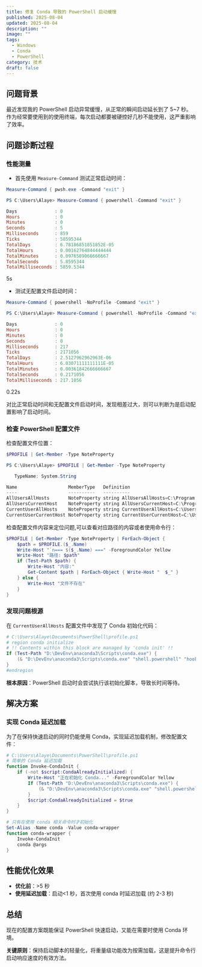 ```yaml
---
title: 修复 Conda 导致的 PowerShell 启动缓慢
published: 2025-08-04
updated: 2025-08-04
description: ""
image: ""
tags:
  - Windows
  - Conda
  - PowerShell
category: 技术
draft: false
---
```


## 问题背景

最近发现我的 PowerShell 启动异常缓慢，从正常的瞬间启动延长到了 5~7 秒。作为经常要使用到的使用终端，每次启动都要被硬控好几秒不能使用，这严重影响了效率。

## 问题诊断过程

### 性能测量

- 首先使用 `Measure-Command` 测试正常启动时间：

```powershell
Measure-Command { pwsh.exe -Command "exit" }
```

```powershell
PS C:\Users\Alaye> Measure-Command { powershell -Command "exit" }

Days              : 0
Hours             : 0
Minutes           : 0
Seconds           : 5
Milliseconds      : 859
Ticks             : 58595344
TotalDays         : 6.78186851851852E-05
TotalHours        : 0.00162764844444444
TotalMinutes      : 0.0976589066666667
TotalSeconds      : 5.8595344
TotalMilliseconds : 5859.5344
```

5s

- 测试无配置文件启动时间：

```powershell
Measure-Command { powershell -NoProfile -Command "exit" }
```

```powershell
PS C:\Users\Alaye> Measure-Command { powershell -NoProfile -Command "exit" }

Days              : 0
Hours             : 0
Minutes           : 0
Seconds           : 0
Milliseconds      : 217
Ticks             : 2171056
TotalDays         : 2.5127962962963E-06
TotalHours        : 6.03071111111111E-05
TotalMinutes      : 0.00361842666666667
TotalSeconds      : 0.2171056
TotalMilliseconds : 217.1056
```

0.22s

对比正常启动时间和无配置文件启动时间，发现相差过大，则可以判断为是启动配置影响了启动时间。

### 检查 PowerShell 配置文件

检查配置文件位置：

```powershell
$PROFILE | Get-Member -Type NoteProperty
```

```powershell
PS C:\Users\Alaye> $PROFILE | Get-Member -Type NoteProperty

   TypeName: System.String

Name                   MemberType   Definition
----                   ----------   ----------
AllUsersAllHosts       NoteProperty string AllUsersAllHosts=C:\Program Files\PowerShell\7\profile.ps1
AllUsersCurrentHost    NoteProperty string AllUsersCurrentHost=C:\Program Files\PowerShell\7\Microsoft.PowerShell_prof…
CurrentUserAllHosts    NoteProperty string CurrentUserAllHosts=C:\Users\Alaye\Documents\PowerShell\profile.ps1
CurrentUserCurrentHost NoteProperty string CurrentUserCurrentHost=C:\Users\Alaye\Documents\PowerShell\Microsoft.PowerS…
```

检查配置文件内容来定位问题,可以查看对应路径的内容或者使用命令行：

```powershell
$PROFILE | Get-Member -Type NoteProperty | ForEach-Object {
    $path = $PROFILE.($_.Name)
    Write-Host "`n=== $($_.Name) ===" -ForegroundColor Yellow
    Write-Host "路径: $path"
    if (Test-Path $path) {
        Write-Host "内容:"
        Get-Content $path | ForEach-Object { Write-Host "  $_" }
    } else {
        Write-Host "文件不存在"
    }
}
```

### 发现问题根源

在 `CurrentUserAllHosts` 配置文件中发现了 Conda 初始化代码：

```powershell
# C:\Users\Alaye\Documents\PowerShell\profile.ps1
# region conda initialize
# !! Contents within this block are managed by 'conda init' !!
If (Test-Path "D:\DevEnv\anaconda3\Scripts\conda.exe") {
    (& "D:\DevEnv\anaconda3\Scripts\conda.exe" "shell.powershell" "hook") | Out-String | ?{$_} | Invoke-Expression
}
#endregion
```

**根本原因**：PowerShell 启动时会尝试执行该初始化脚本，导致长时间等待。

## 解决方案

### 实现 Conda 延迟加载

为了在保持快速启动的同时仍能使用 Conda，实现延迟加载机制，修改配置文件：

```powershell
# C:\Users\Alaye\Documents\PowerShell\profile.ps1
# 简单的 Conda 延迟加载
function Invoke-CondaInit {
    if (-not $script:CondaAlreadyInitialized) {
        Write-Host "正在初始化 Conda..." -ForegroundColor Yellow
        If (Test-Path "D:\DevEnv\anaconda3\Scripts\conda.exe") {
            (& "D:\DevEnv\anaconda3\Scripts\conda.exe" "shell.powershell" "hook") | Out-String | Where-Object {$_} | Invoke-Expression
        }
        $script:CondaAlreadyInitialized = $true
    }
}

# 只有在使用 conda 相关命令时才初始化
Set-Alias -Name conda -Value conda-wrapper
function conda-wrapper {
    Invoke-CondaInit
    conda @args
}
```

## 性能优化效果

- **优化前**：>5 秒
- **使用延迟加载**：启动<1 秒，首次使用 conda 时延迟加载 (约 2-3 秒)

## 总结

现在的配置方案既能保证 PowerShell 快速启动，又能在需要时使用 Conda 环境。

**关键原则**：保持启动脚本的轻量化，将重量级功能改为按需加载，这是提升命令行启动响应速度的有效方法。